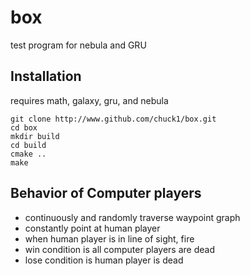# box

test program for nebula and GRU

## Installation

requires math, galaxy, gru, and nebula

    git clone http://www.github.com/chuck1/box.git
    cd box
    mkdir build
    cd build
    cmake ..
    make

## Behavior of Computer players

- continuously and randomly traverse waypoint graph
- constantly point at human player
- when human player is in line of sight, fire
- win condition is all computer players are dead
- lose condition is human player is dead

